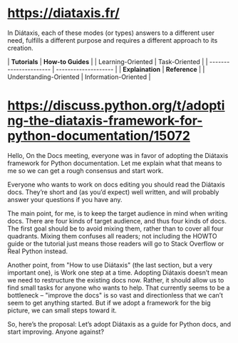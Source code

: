 # https://diataxis.fr/


In Diátaxis, each of these modes (or types) answers to a different user need,
fulfills a different purpose and requires a different approach to its creation.


| **Tutorials**          | **How-to Guides**    |
| Learning-Oriented      | Task-Oriented        |
| ---------------------- | -------------------- |
| **Explaination**       | **Reference**        |
| Understanding-Oriented | Information-Oriented |

# https://discuss.python.org/t/adopting-the-diataxis-framework-for-python-documentation/15072

Hello,
On the Docs meeting, everyone was in favor of adopting the Diátaxis framework for
Python documentation. Let me explain what that means to me so we can get a rough
consensus and start work.

Everyone who wants to work on docs editing you should read the Diátaxis docs. They’re
short and (as you’d expect) well written, and will probably answer your questions
if you have any.

The main point, for me, is to keep the target audience in mind when writing docs.
There are four kinds of target audience, and thus four kinds of docs.
The first goal should be to avoid mixing them, rather than to cover all four quadrants.
Mixing them confuses all readers; not including the HOWTO guide or the tutorial just
means those readers will go to Stack Overflow or Real Python instead.

Another point, from "How to use Diátaxis" (the last section, but a very important one),
is Work one step at a time. Adopting Diátaxis doesn’t mean we need to restructure the
existing docs now. Rather, it should allow us to find small tasks for anyone who wants
to help. That currently seems to be a bottleneck – "improve the docs" is so vast and
directionless that we can’t seem to get anything started. But if we adopt a framework
for the big picture, we can small steps toward it.

So, here’s the proposal: Let’s adopt Diátaxis as a guide for Python docs, and start improving.
Anyone against?


